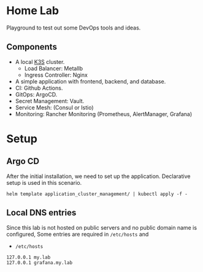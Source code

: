 # Home Lab
Playground to test out some DevOps tools and ideas.

## Components

- A local [K3S](https://k3s.io/) cluster.
  - Load Balancer: Metallb
  - Ingress Controller: Nginx
- A simple application with frontend, backend, and database.
- CI: Github Actions.
- GitOps: ArgoCD.
- Secret Management: Vault.
- Service Mesh: (Consul or Istio)
- Monitoring: Rancher Monitoring (Prometheus, AlertManager, Grafana)

# Setup

## Argo CD

After the initial installation, we need to set up the application. Declarative setup is used in this scenario.

```
helm template application_cluster_management/ | kubectl apply -f -
```

## Local DNS entries

Since this lab is not hosted on public servers and no public domain name is configured, Some entries are required in `/etc/hosts` and 

- `/etc/hosts`
```
127.0.0.1 my.lab
127.0.0.1 grafana.my.lab
```

